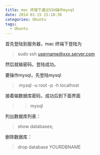 ```yaml
---
title: mac 终端下通过SSH操作mysql
date: 2014-01-15 15:18:38
categories: Ubuntu
tags:
  - Ubuntu
---
```


首先登陆到服务器，mac 终端下登陆为

> sudo ssh username@xxx.server.com

然后就输密码，登陆成功。

要操作mysql，先登陆mysql

>  mysql -u root -p -h localhost

接着输数据库密码，成功后到下面界面

> >mysql

列出数据库列表：

> show databases;

删除数据库：

> drop database YOURDBNAME

 

 



